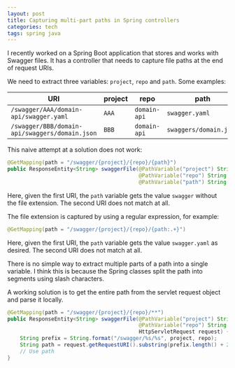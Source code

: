```yaml
---
layout: post
title: Capturing multi-part paths in Spring controllers
categories: tech
tags: spring java
---
```


I recently worked on a Spring Boot application that stores and works with Swagger files.
It has a controller that needs to capture file paths at the end of request URIs. 

We need to extract three variables: `project`, `repo` and `path`. Some examples:

| URI | project | repo | path |
|-----|---------|------|------|
| `/swagger/AAA/domain-api/swagger.yaml` | `AAA` | `domain-api` | `swagger.yaml` |
| `/swagger/BBB/domain-api/swaggers/domain.json` | `BBB` | `domain-api` | `swaggers/domain.json` |

This naive attempt at a solution does not work:

```java
@GetMapping(path = "/swagger/{project}/{repo}/{path}")
public ResponseEntity<String> swaggerFile(@PathVariable("project") String project,
                                          @PathVariable("repo") String repo,
                                          @PathVariable("path") String path) {
```

Here, given the first URI, the `path` variable gets the value `swagger` without the file extension.
The second URI does not match at all.

The file extension is captured by using a regular expression, for example:

```java
@GetMapping(path = "/swagger/{project}/{repo}/{path:.+}")
```

Here, given the first URI, the `path` variable gets the value `swagger.yaml` as desired.
The second URI does not match at all.

There is no simple way to extract multiple parts of a path into a single variable. I think
this is because the Spring classes split the path into segments using slash characters.

A working solution is to get the entire path from the servlet request object and parse
it locally.

```java
@GetMapping(path = "/swagger/{project}/{repo}/**")
public ResponseEntity<String> swaggerFile(@PathVariable("project") String project,
                                          @PathVariable("repo") String repo,
                                          HttpServletRequest request) {
    String prefix = String.format("/swagger/%s/%s", project, repo);
    String path = request.getRequestURI().substring(prefix.length() + 2);
    // Use path
}
``` 
